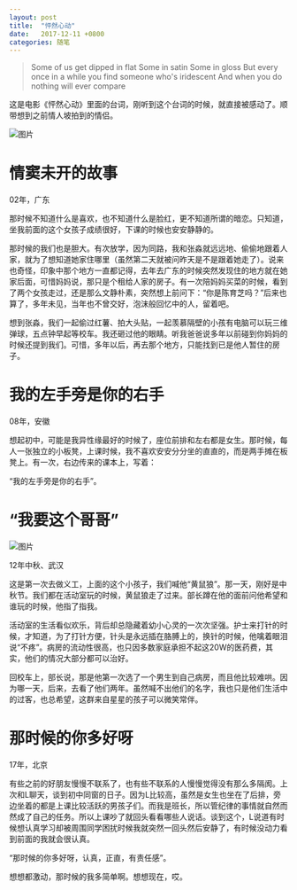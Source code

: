 ```yaml
---
layout: post
title:  "怦然心动"
date:   2017-12-11 +0800
categories: 随笔
---
```


> Some of us get dipped in flat
> Some in satin
> Some in gloss
> But every once in a while
> you find someone who's iridescent
> And when you do
> nothing will ever compare

这是电影《怦然心动》里面的台词，刚听到这个台词的时候，就直接被感动了。顺带想到之前情人坡拍到的情侣。

![图片](https://forest-pic.oss-cn-beijing.aliyuncs.com/webimg/202110112131275.webp)



# 情窦未开的故事

02年，广东

那时候不知道什么是喜欢，也不知道什么是脸红，更不知道所谓的暗恋。只知道，坐我前面的这个女孩子成绩很好，下课的时候也安安静静的。

那时候的我们也是胆大。有次放学，因为同路，我和张淼就远远地、偷偷地跟着人家，就为了想知道她家住哪里（虽然第二天就被问昨天是不是跟着她走了）。说来也奇怪，印象中那个地方一直都记得，去年去广东的时候突然发现住的地方就在她家后面，可惜妈妈说，那只是个租给人家的房子。有一次陪妈妈买菜的时候，看到了两个女孩走过，还是那么文静朴素，突然想上前问下：“你是陈育芝吗？”后来也算了，多年未见，当年也不曾交好，泡沫般回忆中的人，留着吧。

想到张淼，我们一起偷过红薯、拍大头贴，一起羡慕隔壁的小孩有电脑可以玩三维弹球，五点钟早起等校车。我还砸过他的眼睛。听我爸爸说多年以前碰到你妈妈的时候还提到我们。可惜，多年以后，再去那个地方，只能找到已是他人暂住的房子。

# 我的左手旁是你的右手

08年，安徽

想起初中，可能是我异性缘最好的时候了，座位前排和左右都是女生。那时候，每人一张独立的小板凳，上课时候，我不喜欢安安分分坐的直直的，而是两手摊在板凳上。有一次，右边传来的课本上，写着：

“我的左手旁是你的右手”。

# “我要这个哥哥”

![图片](https://forest-pic.oss-cn-beijing.aliyuncs.com/webimg/202110112135724.webp)

12年中秋、武汉

这是第一次去做义工，上面的这个小孩子，我们喊他“黄鼠狼”。那一天，刚好是中秋节。我们都在活动室玩的时候，黄鼠狼走了过来。部长蹲在他的面前问他希望和谁玩的时候，他指了指我。

活动室的生活看似欢乐，背后却总隐藏着幼小心灵的一次次坚强。护士来打针的时候，才知道，为了打针方便，针头是永远插在胳膊上的，换针的时候，他噙着眼泪说“不疼”。病房的流动性很高，也只因多数家庭承担不起这20W的医药费，其实，他们的情况大部分都可以治好。

回校车上，部长说，那是他第一次选了一个男生到自己病房，而且他比较难哄。因为哪一天，后来，去看了他们两年。虽然喊不出他们的名字，我也只是他们生活中的过客，也总希望，这群来自星星的孩子可以微笑常伴。

# 那时候的你多好呀

17年，北京

有些之前的好朋友慢慢不联系了，也有些不联系的人慢慢觉得没有那么多隔阂。上次和L聊天，谈到初中同窗的日子。因为L比较高，虽然是女生也坐在了后排，旁边坐着的都是上课比较活跃的男孩子们。而我是班长，所以管纪律的事情就自然而然成了自己的任务。所以上课吵了就回头看看哪些人说话。谈到这个，L说道有时候想认真学习却被周围同学困扰时候我就突然一回头然后安静了，有时候没动力看到前面的我就会很认真。

“那时候的你多好呀，认真，正直，有责任感”。

想想都激动，那时候的我多简单啊。想想现在，哎。



